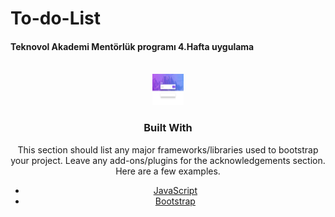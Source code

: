 # To-do-List
#### Teknovol Akademi Mentörlük programı 4.Hafta uygulama 


<div id="top"></div>


<br>
<div align="center">
   <img src="img/todolist.img.png" alt="Todo" width="50" height="50">
 
<br>




### Built With

This section should list any major frameworks/libraries used to bootstrap your project. Leave any add-ons/plugins for the acknowledgements section. Here are a few examples.

* [JavaScript](https://www.javascript.com/)
* [Bootstrap](https://getbootstrap.com)


